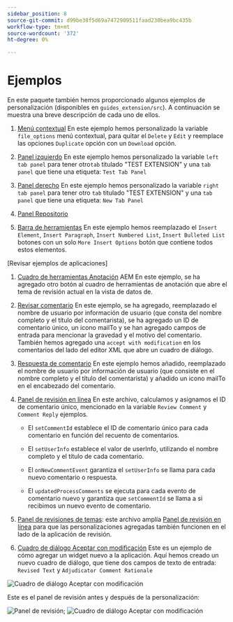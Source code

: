 ```yaml
---
sidebar_position: 8
source-git-commit: d99be38f5d69a7472909511faad230bea9bc435b
workflow-type: tm+mt
source-wordcount: '372'
ht-degree: 0%

---
```



# Ejemplos

En este paquete también hemos proporcionado algunos ejemplos de personalización (disponibles en `guides_extension/src`). A continuación se muestra una breve descripción de cada uno de ellos.

1. [Menú contextual](./../../src/file_options.ts)
En este ejemplo hemos personalizado la variable `file_options` menú contextual, para quitar el `Delete` y `Edit` y reemplace las opciones `Duplicate` opción con un `Download` opción.

2. [Panel izquierdo](../../src/left_panel_container.ts)
En este ejemplo hemos personalizado la variable `left tab panel` para tener otro`tab` titulado &quot;TEST EXTENSION&quot; y una `tab panel` que tiene una etiqueta: `Test Tab Panel`

3. [Panel derecho](../../src/right_panel_container.ts)
En este ejemplo hemos personalizado la variable `right tab panel` para tener otro `tab` titulado &quot;TEST EXTENSION&quot; y una `tab panel` que tiene una etiqueta: `New Tab Panel`

4. [Panel Repositorio](../../src/repository_panel.ts)

5. [Barra de herramientas](../../src/toolbar.ts)
En este ejemplo hemos reemplazado el `Insert Element`, `Insert Paragraph`, `Insert Numbered List`, `Insert Bulleted List` botones con un solo `More Insert Options` botón que contiene todos estos elementos.

[Revisar ejemplos de aplicaciones]

1. [Cuadro de herramientas Anotación](../../src/review_app_examples/annotation_extension.ts)
AEM En este ejemplo, se ha agregado otro botón al cuadro de herramientas de anotación que abre el tema de revisión actual en la vista de datos de.

2. [Revisar comentario](../../src/review_app_examples/review_comment.ts)
En este ejemplo, se ha agregado, reemplazado el nombre de usuario por información de usuario (que consta del nombre completo y el título del comentarista), se ha agregado un ID de comentario único, un icono mailTo y se han agregado campos de entrada para mencionar la gravedad y el motivo del comentario.
También hemos agregado una `accept with modification` en los comentarios del lado del editor XML que abre un cuadro de diálogo.

3. [Respuesta de comentario](../../src/review_app_examples/comment_reply.ts)
En este ejemplo hemos añadido, reemplazado el nombre de usuario por información de usuario (que consiste en el nombre completo y el título del comentarista) y añadido un icono mailTo en el encabezado del comentario.

4. [Panel de revisión en línea](../../src/review_app_examples/inline_review_panel.ts)
En este archivo, calculamos y asignamos el ID de comentario único, mencionado en la variable `Review Comment` y `Comment Reply` ejemplos.
   - El `setCommentId` establece el ID de comentario único para cada comentario en función del recuento de comentarios.

   - El `setUserInfo` establece el valor de userInfo, utilizando el nombre completo y el título de cada comentario.

   - El `onNewCommentEvent` garantiza el `setUserInfo` se llama para cada nuevo comentario o respuesta.

   - El `updatedProcessComments` se ejecuta para cada evento de comentario nuevo y garantiza que `setCommentId` se llama a si recibimos un nuevo evento de comentario.

5. [Panel de revisiones de temas](../../src/review_app_examples/topic_reviews.ts): este archivo amplía [Panel de revisión en línea](../../src/review_app_examples/inline_review_panel.ts) para que las personalizaciones agregadas también funcionen en el lado de la aplicación de revisión.

6. [Cuadro de diálogo Aceptar con modificación](../../src/review_app_examples/accept_with_modification_dialog.ts)
Este es un ejemplo de cómo agregar un widget nuevo a la aplicación. Aquí hemos creado un nuevo cuadro de diálogo, que tiene dos campos de texto de entrada: `Revised Text` y `Adjudicator Comment Rationale`

![Cuadro de diálogo Aceptar con modificación](./imgs/accept_with_modification_dialogue.png)

Este es el panel de revisión antes y después de la personalización:

![Panel de revisión;](./imgs/review_panel.png)
![Cuadro de diálogo Aceptar con modificación](./imgs/customised_review_panel.png)
